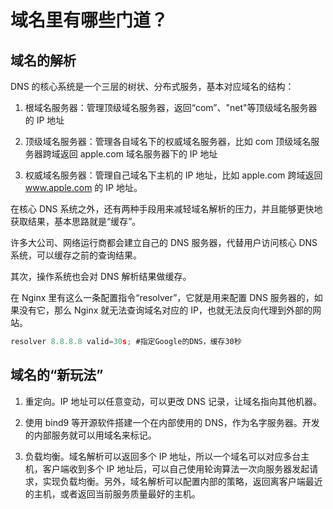 # 域名里有哪些门道？

## 域名的解析

DNS 的核心系统是一个三层的树状、分布式服务，基本对应域名的结构：

1. 根域名服务器：管理顶级域名服务器，返回“com”、"net"等顶级域名服务器的 IP 地址

2. 顶级域名服务器：管理各自域名下的权威域名服务器，比如 com 顶级域名服务器跨域返回 apple.com 域名服务器下的 IP 地址

3. 权威域名服务器：管理自己域名下主机的 IP 地址，比如 apple.com 跨域返回 www.apple.com 的 IP 地址。

在核心 DNS 系统之外，还有两种手段用来减轻域名解析的压力，并且能够更快地获取结果，基本思路就是“缓存”。

许多大公司、网络运行商都会建立自己的 DNS 服务器，代替用户访问核心 DNS 系统，可以缓存之前的查询结果。

其次，操作系统也会对 DNS 解析结果做缓存。

在 Nginx 里有这么一条配置指令“resolver”，它就是用来配置 DNS 服务器的，如果没有它，那么 Nginx 就无法查询域名对应的 IP，也就无法反向代理到外部的网站。

```js
resolver 8.8.8.8 valid=30s; #指定Google的DNS，缓存30秒
```

## 域名的“新玩法”

1. 重定向。IP 地址可以任意变动，可以更改 DNS 记录，让域名指向其他机器。

2. 使用 bind9 等开源软件搭建一个在内部使用的 DNS，作为名字服务器。开发的内部服务就可以用域名来标记。

3. 负载均衡。域名解析可以返回多个 IP 地址，所以一个域名可以对应多台主机，客户端收到多个 IP 地址后，可以自己使用轮询算法一次向服务器发起请求，实现负载均衡。另外，域名解析可以配置内部的策略，返回离客户端最近的主机，或者返回当前服务质量最好的主机。